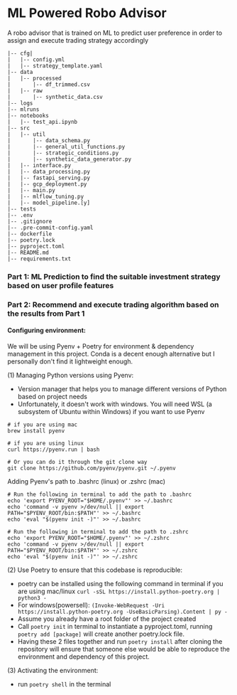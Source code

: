 # ML Powered Robo Advisor
A robo advisor that is trained on ML to predict user preference in order to assign and execute trading strategy accordingly

```
|-- cfg|
|   |-- config.yml
|   |-- strategy_template.yaml
|-- data
|   |-- processed
|       |-- df_trimmed.csv
|   |-- raw
|       |-- synthetic_data.csv
|-- logs
|-- mlruns
|-- notebooks
|   |-- test_api.ipynb
|-- src
|   |-- util
|       |-- data_schema.py
|       |-- general_util_functions.py
|       |-- strategic_conditions.py
|       |-- synthetic_data_generator.py
|   |-- interface.py
|   |-- data_processing.py
|   |-- fastapi_serving.py
|   |-- gcp_deployment.py
|   |-- main.py
|   |-- mlflow_tuning.py
|   |-- model_pipeline.[y]
|-- tests
|-- .env
|-- .gitignore
|-- .pre-commit-config.yaml
|-- dockerfile
|-- poetry.lock
|-- pyproject.toml
|-- README.md
|-- requirements.txt
```

### Part 1: ML Prediction to find the suitable investment strategy based on user profile features

### Part 2: Recommend and execute trading algorithm based on the results from Part 1

#### Configuring environment:
We will be using Pyenv + Poetry for environment & dependency management in this project. Conda is a decent enough alternative but I personally don't find it lightweight enough.

(1) Managing Python versions using Pyenv:
  - Version manager that helps you to manage different versions of Python based on project needs
  - Unfortunately, it doesn't work with windows. You will need WSL (a subsystem of Ubuntu within Windows) if you want to use Pyenv

```
# if you are using mac
brew install pyenv 

# if you are using linux
curl https://pyenv.run | bash 

# Or you can do it through the git clone way
git clone https://github.com/pyenv/pyenv.git ~/.pyenv
```
Adding Pyenv's path to .bashrc (linux) or .zshrc (mac)
```
# Run the following in terminal to add the path to .bashrc
echo 'export PYENV_ROOT="$HOME/.pyenv"' >> ~/.bashrc
echo 'command -v pyenv >/dev/null || export PATH="$PYENV_ROOT/bin:$PATH"' >> ~/.bashrc
echo 'eval "$(pyenv init -)"' >> ~/.bashrc

# Run the following in terminal to add the path to .zshrc
echo 'export PYENV_ROOT="$HOME/.pyenv"' >> ~/.zshrc
echo 'command -v pyenv >/dev/null || export PATH="$PYENV_ROOT/bin:$PATH"' >> ~/.zshrc
echo 'eval "$(pyenv init -)"' >> ~/.zshrc
```


(2) Use Poetry to ensure that this codebase is reproducible:
  - poetry can be installed using the following command in terminal if you are using mac/linux
    ```curl -sSL https://install.python-poetry.org | python3 -```
  - For windows(powersell):
    ```(Invoke-WebRequest -Uri https://install.python-poetry.org -UseBasicParsing).Content | py -```
  - Assume you already have a root folder of the project created
  - Call ```poetry init``` in terminal to instantiate a pyproject.toml, running ```poetry add [package]``` will create another poetry.lock file. 
  - Having these 2 files together and run ```poetry install``` after cloning the repository will ensure that someone else would be able to reproduce the environment and dependency of this project.

(3) Activating the environment:
- run ```poetry shell``` in the terminal